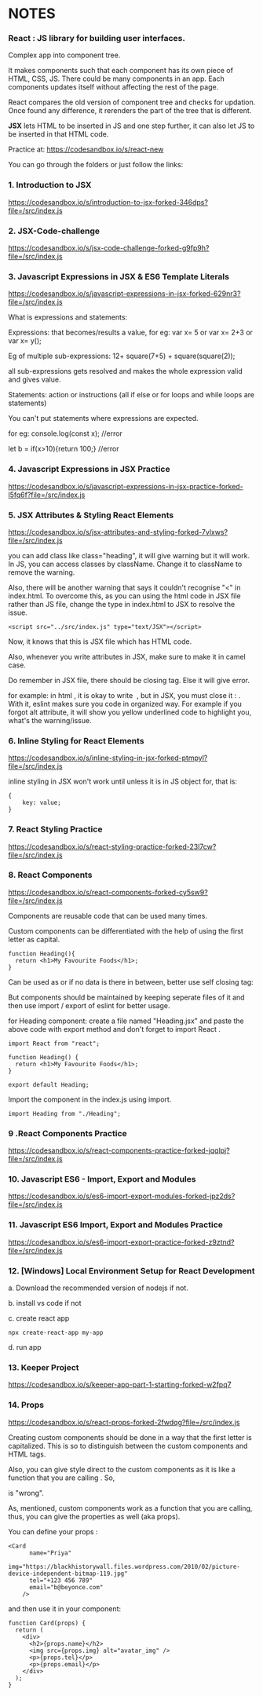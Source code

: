 # NOTES

### **React** : JS library for building user interfaces.

Complex app into component tree.

It makes components such that each component has its own piece of HTML, CSS, JS. There could be many components in an app. Each components updates itself without affecting the rest of the page.

React compares the old version of component tree and checks for updation. Once found any difference, it rerenders the part of the tree that is different.

**JSX** lets HTML to be inserted in JS and one step further, it can also let JS to be inserted in that HTML code. 

Practice at: https://codesandbox.io/s/react-new

You can go through the folders or just follow the links:

### 1. Introduction to JSX
https://codesandbox.io/s/introduction-to-jsx-forked-346dps?file=/src/index.js

### 2. JSX-Code-challenge
https://codesandbox.io/s/jsx-code-challenge-forked-g9fp9h?file=/src/index.js

### 3. Javascript Expressions in JSX & ES6 Template Literals 
https://codesandbox.io/s/javascript-expressions-in-jsx-forked-629nr3?file=/src/index.js

What is expressions and statements: 

Expressions: that becomes/results a value, for eg: var x= 5 or var x= 2+3 or var x= y();

Eg of multiple sub-expressions: 12+ square(7+5) + square(square(2));

all sub-expressions gets resolved and makes the whole expression valid and gives value.

Statements: action or instructions (all if else or for loops and while loops are statements)

You can't put statements where expressions are expected.

for eg: console.log(const x);  //error

let b = if(x>10){return 100;}  //error

### 4. Javascript Expressions in JSX Practice 
https://codesandbox.io/s/javascript-expressions-in-jsx-practice-forked-l5fq6f?file=/src/index.js

### 5. JSX Attributes & Styling React Elements
https://codesandbox.io/s/jsx-attributes-and-styling-forked-7vlxws?file=/src/index.js

you can add class like class="heading", it will give warning but it will work. In JS, you can access classes by className. Change it to className to remove the warning.

Also, there will be another warning that says it couldn't recognise "<" in index.html. To overcome this, as you can using the html code in JSX file rather than JS file, change the type in index.html to JSX to resolve the issue.

```
<script src="../src/index.js" type="text/JSX"></script>
```

Now, it knows that this is JSX file which has HTML code.

Also, whenever you write attributes in JSX, make sure to make it in camel case.

Do remember in JSX file, there should be closing tag. Else it will give error.

for example: in html , it is okay to write <img src="" alt=""> , but in JSX, you must close it : <img src="" alt="" />. With it, eslint makes sure you code in organized way. For example if you forgot alt attribute, it will show you yellow underlined code to highlight you, what's the warning/issue.

### 6. Inline Styling for React Elements
https://codesandbox.io/s/inline-styling-in-jsx-forked-ptmpyl?file=/src/index.js

inline styling in JSX won't work until unless it is in JS object for, that is:

```
{
    key: value;
}
```

### 7. React Styling Practice
https://codesandbox.io/s/react-styling-practice-forked-23l7cw?file=/src/index.js

### 8. React Components
https://codesandbox.io/s/react-components-forked-cy5sw9?file=/src/index.js

Components are reusable code that can be used many times.

Custom components can be differentiated with the help of using the first letter as capital.

```
function Heading(){
  return <h1>My Favourite Foods</h1>;
}
```

Can be used as <Heading></Heading> or if no data is there in between, better use self closing tag: <Heading/>

But components should be maintained by keeping seperate files of it and then use import / export of eslint for better usage.

for Heading component: create a file named "Heading.jsx" and paste the above code with export method and don't forget to import React . 

```
import React from "react";

function Heading() {
  return <h1>My Favourite Foods</h1>;
}

export default Heading;

```
Import the component in the index.js using import.

```
import Heading from "./Heading";
```

### 9 .React Components Practice
https://codesandbox.io/s/react-components-practice-forked-jqqlpj?file=/src/index.js

### 10. Javascript ES6 - Import, Export and Modules
https://codesandbox.io/s/es6-import-export-modules-forked-jpz2ds?file=/src/index.js

### 11. Javascript ES6 Import, Export and Modules Practice
https://codesandbox.io/s/es6-import-export-practice-forked-z9ztnd?file=/src/index.js

### 12. [Windows] Local Environment Setup for React Development

a. Download the recommended version of nodejs if not. 

b. install vs code if not

c. create react app

```
npx create-react-app my-app
```

d. run app


### 13. Keeper Project

https://codesandbox.io/s/keeper-app-part-1-starting-forked-w2fpq7

### 14. Props 

https://codesandbox.io/s/react-props-forked-2fwdqg?file=/src/index.js

Creating custom components should be done in a way that the first letter is capitalized. This is so to distinguish between the custom components and HTML tags.

Also, you can give style direct to the custom components as it is like a function that you are calling . So,

<Card className= "bg-blue-500"/> is "wrong".

As, mentioned, custom components work as a function that you are calling, thus, you can give the properties as well (aka props).  

You can define your props :

```
<Card
      name="Priya"
      img="https://blackhistorywall.files.wordpress.com/2010/02/picture-device-independent-bitmap-119.jpg"
      tel="+123 456 789"
      email="b@beyonce.com"
    />
```
and then use it in your component: 

```
function Card(props) {
  return (
    <div>
      <h2>{props.name}</h2>
      <img src={props.img} alt="avatar_img" />
      <p>{props.tel}</p>
      <p>{props.email}</p>
    </div>
  );
}
```
